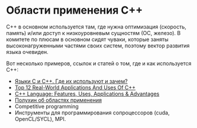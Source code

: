 #  Области применения C++

 С++ в основном используется там, где нужна оптимизация (скорость, память) и/или доступ к низкоуровневым сущностям (ОС, железо). В комитете по плюсам в основном сидят чуваки, которые заняты высоконагруженными частями своих систем, поэтому вектор развития языка очевиден.

Вот несколько примеров, ссылок и статей о том, где и как используется C++:
- [Языки C и C++. Где их используют и зачем?](https://medium.com/nuances-of-programming/%D1%8F%D0%B7%D1%8B%D0%BA%D0%B8-c-%D0%B8-c-%D0%B3%D0%B4%D0%B5-%D0%B5%D1%89%D1%91-%D0%B8%D1%85-%D0%B8%D1%81%D0%BF%D0%BE%D0%BB%D1%8C%D0%B7%D1%83%D1%8E%D1%82-%D0%B8-%D0%B7%D0%B0%D1%87%D0%B5%D0%BC-9ff56559d5bf)
- [Top 12 Real-World Applications And Uses Of C++](https://www.softwaretestinghelp.com/cpp-applications/)
- [C++ Language: Features, Uses, Applications & Advantages](https://hackr.io/blog/features-uses-applications-of-c-plus-plus-language)
- [Полухин об областях применения](https://www.youtube.com/watch?v=LZflL44SVVY&ab_channel=C%2B%2BUserGroup)
- Competitive programming
- Инструменты для программирования сопроцессоров (cuda, OpenCL/SYCL), MPI.

